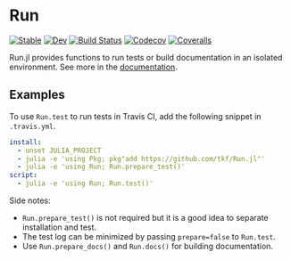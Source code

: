# Run

[![Stable](https://img.shields.io/badge/docs-stable-blue.svg)](https://tkf.github.io/Run.jl/stable)
[![Dev](https://img.shields.io/badge/docs-dev-blue.svg)](https://tkf.github.io/Run.jl/dev)
[![Build Status](https://travis-ci.com/tkf/Run.jl.svg?branch=master)](https://travis-ci.com/tkf/Run.jl)
[![Codecov](https://codecov.io/gh/tkf/Run.jl/branch/master/graph/badge.svg)](https://codecov.io/gh/tkf/Run.jl)
[![Coveralls](https://coveralls.io/repos/github/tkf/Run.jl/badge.svg?branch=master)](https://coveralls.io/github/tkf/Run.jl?branch=master)

Run.jl provides functions to run tests or build documentation in an
isolated environment.  See more in the
[documentation](https://tkf.github.io/Run.jl/dev).

## Examples

To use `Run.test` to run tests in Travis CI, add the following snippet
in `.travis.yml`.

```yaml
install:
  - unset JULIA_PROJECT
  - julia -e 'using Pkg; pkg"add https://github.com/tkf/Run.jl"'
  - julia -e 'using Run; Run.prepare_test()'
script:
  - julia -e 'using Run; Run.test()'
```

Side notes:

* `Run.prepare_test()` is not required but it is a good idea to
  separate installation and test.
* The test log can be minimized by passing `prepare=false` to `Run.test`.
* Use `Run.prepare_docs()` and `Run.docs()` for building documentation.
